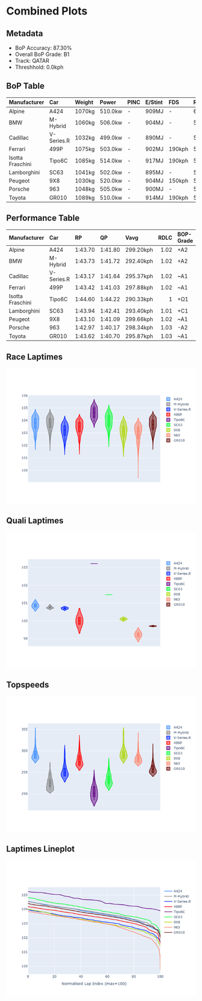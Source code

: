 # Combined Plots

## Metadata

- BoP Accuracy: 87.30%
- Overall BoP Grade: B1
- Track: QATAR
- Threshhold: 0.0kph

## BoP Table
| Manufacturer     | Car        | Weight   | Power   | PINC   | E/Stint   | FDS    | RDP    | QDP     | TDP    |
|:-----------------|:-----------|:---------|:--------|:-------|:----------|:-------|:-------|:--------|:-------|
| Alpine           | A424       | 1070kg   | 510.0kw | -      | 909MJ     | -      | 60.15% | 75.00%  | 8.48%  |
| BMW              | M-Hybrid   | 1060kg   | 506.0kw | -      | 904MJ     | -      | 59.18% | 100.00% | 45.81% |
| Cadillac         | V-Series.R | 1032kg   | 499.0kw | -      | 890MJ     | -      | 58.08% | 80.00%  | 6.60%  |
| Ferrari          | 499P       | 1075kg   | 503.0kw | -      | 902MJ     | 190kph | 58.66% | 40.00%  | 7.62%  |
| Isotta Fraschini | Tipo6C     | 1085kg   | 514.0kw | -      | 917MJ     | 190kph | 52.63% | 33.33%  | 41.30% |
| Lamborghini      | SC63       | 1041kg   | 502.0kw | -      | 895MJ     | -      | 57.58% | 25.00%  | 44.67% |
| Peugeot          | 9X8        | 1030kg   | 520.0kw | -      | 904MJ     | 150kph | 56.00% | 40.00%  | 7.37%  |
| Porsche          | 963        | 1048kg   | 505.0kw | -      | 900MJ     | -      | 53.25% | 100.00% | 7.76%  |
| Toyota           | GR010      | 1089kg   | 510.0kw | -      | 914MJ     | 190kph | 59.22% | 66.67%  | 14.83% |

## Performance Table
| Manufacturer     | Car        | RP      | QP      | Vavg      |   RDLC | BOP-Grade   | Match   |
|:-----------------|:-----------|:--------|:--------|:----------|-------:|:------------|:--------|
| Alpine           | A424       | 1:43.70 | 1:41.80 | 299.20kph |   1.02 | +A2         | 91.00%  |
| BMW              | M-Hybrid   | 1:43.73 | 1:41.72 | 292.40kph |   1.02 | +A2         | 91.28%  |
| Cadillac         | V-Series.R | 1:43.17 | 1:41.64 | 295.37kph |   1.02 | ~A1         | 99.48%  |
| Ferrari          | 499P       | 1:43.42 | 1:41.03 | 297.88kph |   1.02 | ~A1         | 99.15%  |
| Isotta Fraschini | Tipo6C     | 1:44.60 | 1:44.22 | 290.33kph |   1    | +Ω1         | 36.67%  |
| Lamborghini      | SC63       | 1:43.94 | 1:42.41 | 293.40kph |   1.01 | +C1         | 76.84%  |
| Peugeot          | 9X8        | 1:43.10 | 1:41.09 | 299.66kph |   1.02 | ~A1         | 97.25%  |
| Porsche          | 963        | 1:42.97 | 1:40.17 | 298.34kph |   1.03 | -A2         | 94.30%  |
| Toyota           | GR010      | 1:43.62 | 1:40.70 | 295.87kph |   1.03 | ~A1         | 99.75%  |

## Race Laptimes
![Race Laptimes](images/race_violin.png)

## Quali Laptimes
![Quali Laptimes](images/quali_violin.png)

## Topspeeds
![Topspeeds](images/topspeed_violin.png)

## Laptimes Lineplot
![Laptimes Lineplot](images/laptime_line.png)

